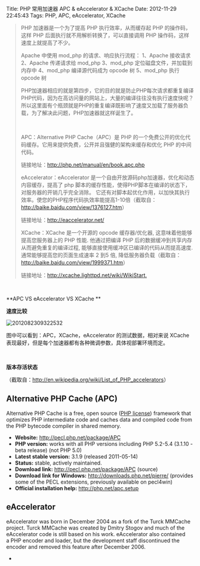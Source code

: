 Title: PHP 常用加速器 APC & eAccelerator & XCache
Date: 2012-11-29 22:45:43
Tags: PHP, APC, eAccelerator, XCache

> PHP 加速器是一个为了提高 PHP 执行效率，从而缓存起 PHP 的操作码，这样 PHP 后面执行就不用解析转换了，可以直接调用 PHP 操作码，这样速度上就提高了不少。
>
> Apache 中使用 mod_php 的请求、响应执行流程：
1、Apache 接收请求
2、Apache 传递请求给 mod_php
3、mod_php 定位磁盘文件，并加载到内存中
4、mod_php 编译源代码成为 opcode 树
5、mod_php 执行 opcode 树
>
> PHP加速器相应的就是第四步，它的目的就是防止PHP每次请求都重复编译PHP代码，因为在高访问量的网站上，大量的编译往往没有执行速度快呢？所以这里面有个瓶颈就是PHP的重复编译既影响了速度又加载了服务器负载，为了解决此问题，PHP加速器就这样诞生了。
>
>  
>
> APC：Alternative PHP Cache（APC）是 PHP 的一个免费公开的优化代码缓存。它用来提供免费，公开并且强健的架构来缓存和优化 PHP 的中间代码。
>
> 链接地址：<http://php.net/manual/en/book.apc.php>
>
> eAccelerator：eAccelerator 是一个自由开放源码php加速器，优化和动态内容缓存，提高了 php 脚本的缓存性能，使得PHP脚本在编译的状态下，对服务器的开销几乎完全消除。 它还有对脚本起优化作用，以加快其执行效率。使您的PHP程序代码执效率能提高1-10倍（截取自：<http://baike.baidu.com/view/1376127.htm>）
>
> 链接地址：<http://eaccelerator.net/>
>
> XCache：XCache 是一个开源的 opcode 缓存器/优化器, 这意味着他能够提高您服务器上的 PHP 性能. 他通过把编译 PHP 后的数据缓冲到共享内存从而避免重复的编译过程, 能够直接使用缓冲区已编译的代码从而提高速度. 通常能够提高您的页面生成速率 2 到5 倍, 降低服务器负载（截取自：<http://baike.baidu.com/view/1999371.htm>）
>
> 链接地址：<http://xcache.lighttpd.net/wiki/WikiStart.>

 

**APC VS eAccelerator VS XCache **

**速度比较**

![2012082309322532](http://pic002.cnblogs.com/images/2012/117304/2012082309322532.jpg)

图中可以看到：APC，XCache，eAccelerator 的测试数据，相对来说 XCache 表现最好，但是每个加速器都有各种微调参数，具体视部署环境而定。

 

**版本存活状态**

（截取自：<http://en.wikipedia.org/wiki/List_of_PHP_accelerators>）

##  Alternative PHP Cache (APC)

Alternative PHP Cache is a free, open source ([PHP license](http://en.wikipedia.org/wiki/PHP_license)) framework that optimizes PHP intermediate code and caches data and compiled code from the PHP bytecode compiler in shared memory.

  * **Website:** <http://pecl.php.net/package/APC>
  * **PHP version:** works with all PHP versions including PHP 5.2-5.4 (3.1.10 - beta release) (not PHP 5.0)
  * **Latest stable version:** 3.1.9 (released 2011-05-14)
  * **Status:** stable, actively maintained.
  * **Download link:** <http://pecl.php.net/package/APC> (source)
  * **Download link for Windows:** <http://downloads.php.net/pierre/> (provides some of the PECL extensions, previously available on pecl4win)
  * **Official installation help:** <http://php.net/apc.setup>

##  eAccelerator

eAccelerator was born in December 2004 as a fork of the Turck MMCache project. Turck MMCache was created by Dmitry Stogov and much of the eAccelerator code is still based on his work. eAccelerator also contained a PHP encoder and loader, but the development staff discontinued the encoder and removed this feature after December 2006.

  *
